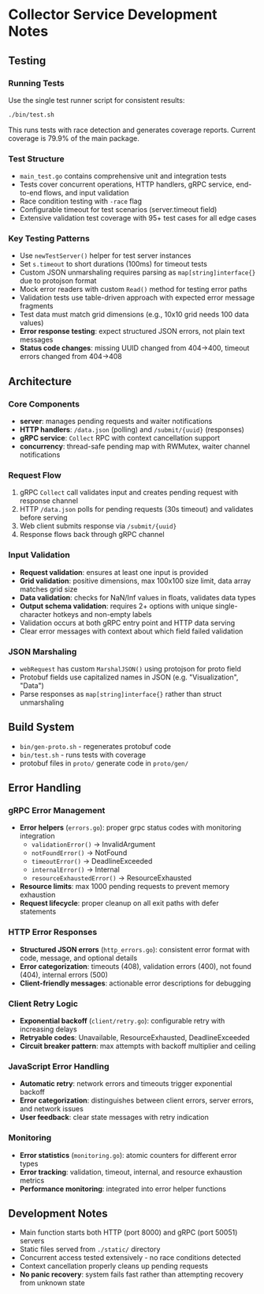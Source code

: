 # Collector Service Development Notes

## Testing

### Running Tests
Use the single test runner script for consistent results:
```bash
./bin/test.sh
```

This runs tests with race detection and generates coverage reports. Current coverage is 79.9% of the main package.

### Test Structure
- `main_test.go` contains comprehensive unit and integration tests
- Tests cover concurrent operations, HTTP handlers, gRPC service, end-to-end flows, and input validation
- Race condition testing with `-race` flag
- Configurable timeout for test scenarios (server.timeout field)
- Extensive validation test coverage with 95+ test cases for all edge cases

### Key Testing Patterns
- Use `newTestServer()` helper for test server instances
- Set `s.timeout` to short durations (100ms) for timeout tests
- Custom JSON unmarshaling requires parsing as `map[string]interface{}` due to protojson format
- Mock error readers with custom `Read()` method for testing error paths
- Validation tests use table-driven approach with expected error message fragments
- Test data must match grid dimensions (e.g., 10x10 grid needs 100 data values)
- **Error response testing**: expect structured JSON errors, not plain text messages
- **Status code changes**: missing UUID changed from 404→400, timeout errors changed from 404→408

## Architecture

### Core Components
- **server**: manages pending requests and waiter notifications
- **HTTP handlers**: `/data.json` (polling) and `/submit/{uuid}` (responses)  
- **gRPC service**: `Collect` RPC with context cancellation support
- **concurrency**: thread-safe pending map with RWMutex, waiter channel notifications

### Request Flow
1. gRPC `Collect` call validates input and creates pending request with response channel
2. HTTP `/data.json` polls for pending requests (30s timeout) and validates before serving
3. Web client submits response via `/submit/{uuid}`
4. Response flows back through gRPC channel

### Input Validation
- **Request validation**: ensures at least one input is provided
- **Grid validation**: positive dimensions, max 100x100 size limit, data array matches grid size
- **Data validation**: checks for NaN/Inf values in floats, validates data types
- **Output schema validation**: requires 2+ options with unique single-character hotkeys and non-empty labels
- Validation occurs at both gRPC entry point and HTTP data serving
- Clear error messages with context about which field failed validation

### JSON Marshaling
- `webRequest` has custom `MarshalJSON()` using protojson for proto field
- Protobuf fields use capitalized names in JSON (e.g. "Visualization", "Data")
- Parse responses as `map[string]interface{}` rather than struct unmarshaling

## Build System
- `bin/gen-proto.sh` - regenerates protobuf code
- `bin/test.sh` - runs tests with coverage
- protobuf files in `proto/` generate code in `proto/gen/`

## Error Handling

### gRPC Error Management
- **Error helpers** (`errors.go`): proper grpc status codes with monitoring integration
  - `validationError()` → InvalidArgument
  - `notFoundError()` → NotFound  
  - `timeoutError()` → DeadlineExceeded
  - `internalError()` → Internal
  - `resourceExhaustedError()` → ResourceExhausted
- **Resource limits**: max 1000 pending requests to prevent memory exhaustion
- **Request lifecycle**: proper cleanup on all exit paths with defer statements

### HTTP Error Responses
- **Structured JSON errors** (`http_errors.go`): consistent error format with code, message, and optional details
- **Error categorization**: timeouts (408), validation errors (400), not found (404), internal errors (500)
- **Client-friendly messages**: actionable error descriptions for debugging

### Client Retry Logic
- **Exponential backoff** (`client/retry.go`): configurable retry with increasing delays
- **Retryable codes**: Unavailable, ResourceExhausted, DeadlineExceeded
- **Circuit breaker pattern**: max attempts with backoff multiplier and ceiling

### JavaScript Error Handling  
- **Automatic retry**: network errors and timeouts trigger exponential backoff
- **Error categorization**: distinguishes between client errors, server errors, and network issues
- **User feedback**: clear state messages with retry indication

### Monitoring
- **Error statistics** (`monitoring.go`): atomic counters for different error types
- **Error tracking**: validation, timeout, internal, and resource exhaustion metrics
- **Performance monitoring**: integrated into error helper functions

## Development Notes
- Main function starts both HTTP (port 8000) and gRPC (port 50051) servers
- Static files served from `./static/` directory
- Concurrent access tested extensively - no race conditions detected
- Context cancellation properly cleans up pending requests
- **No panic recovery**: system fails fast rather than attempting recovery from unknown state